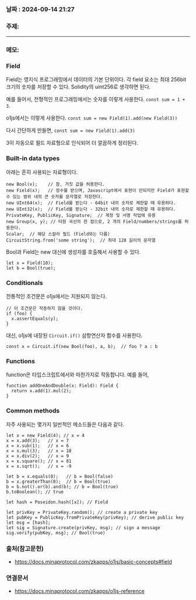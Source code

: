 
### 날짜 : 2024-09-14 21:27

### 주제: 

---
### 메모: 

### Field
Field는 영지식 프로그래밍에서 데이터의 기본 단위이다. 
각 field 요소는 최대 256bit 크기의 숫자를 저장할 수 있다.
Solidity의 uint256로 생각하면 된다.

예를 들어서, 전형적인 프로그래밍에서는 숫자를 이렇게 사용한다.
`const sum = 1 + 3`.

o1js에서는 이렇게 사용한다.
```const sum = new Field(1).add(new Field(3))```

다시 간단하게 만들면,
```const sum = new Field(1).add(3)```

3이 자동으로 필드 자료형으로 인식되어 더 깔끔하게 정리된다.

### Built-in data types
아래는 흔히 사용되는 자료형이다.
```
new Bool(x);    // 참, 거짓 값을 허용한다.
new Field(x);   // 정수를 받으며, Javascript에서 표현이 안되지만 Field가 표현할 수 있는 범위 내의 큰 숫자를 문자열로 저장한다.
new UInt64(x);  // Field를 받는다 - 64bit 내의 숫자로 제한할 때 유용하다.
new UInt32(x);  // Field를 받는다 - 32bit 내의 숫자로 제한할 때 유용하다.
PrivateKey, PublicKey, Signature;  // 계정 및 서명 작업에 유용
new Group(x, y); // 타원 곡선의 한 점으로, 2 개의 Field/numbers/strings를 허용한다.
Scalar;  // 해당 스칼라 필드 (Field와는 다름)
CircuitString.from('some string');  // 최대 128 길이의 문자열
```

Bool과 Field는 new 대신에 생성자를 호출해서 사용할 수 있다.
```
let x = Field(10);
let b = Bool(true);
```

### Conditionals
전통적인 조건문은 o1js에서는 지원되지 않는다.
```
// 이 조건문은 작동하지 않을 것이다.
if (foo) {
  x.assertEquals(y);
}
```

대신, o1js에 내장된 ```Circuit.if()``` 삼항연산자 함수를 사용한다.
```
const x = Circuit.if(new Bool(foo), a, b);  // foo ? a : b
```

### Functions
function은 타입스크립트에서와 마찬가지로 작동합니다. 예를 들어,
```
function addOneAndDouble(x: Field): Field {
  return x.add(1).mul(2);
}
```

### Common methods
자주 사용되는 몇가지 일반적인 메소드들은 다음과 같다.
```
let x = new Field(4); // x = 4
x = x.add(3);   // x = 7
x = x.sub(1);   // x = 6
x = x.mul(3);   // x = 18
x = x.div(2);   // x = 9
x = x.square(); // x = 81
x = x.sqrt();   // x = -9

let b = x.equals(8);   // b = Bool(false)
b = x.greaterThan(8);  // b = Bool(true)
b = b.not().or(b).and(b); // b = Bool(true)
b.toBoolean(); // true

let hash = Poseidon.hash([x]); // Field
  
let privKey = PrivateKey.random(); // create a private key  
let pubKey = PublicKey.fromPrivateKey(privKey); // derive public key  
let msg = [hash];  
let sig = Signature.create(privKey, msg); // sign a message  
sig.verify(pubKey, msg); // Bool(true)
```


### 출처(참고문헌)
- https://docs.minaprotocol.com/zkapps/o1js/basic-concepts#field

### 연결문서
- https://docs.minaprotocol.com/zkapps/o1js-reference